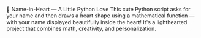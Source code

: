💖 Name-in-Heart — A Little Python Love
This cute Python script asks for your name and then draws a heart shape using a mathematical function — with your name displayed beautifully inside the heart!
It's a lighthearted project that combines math, creativity, and personalization.
